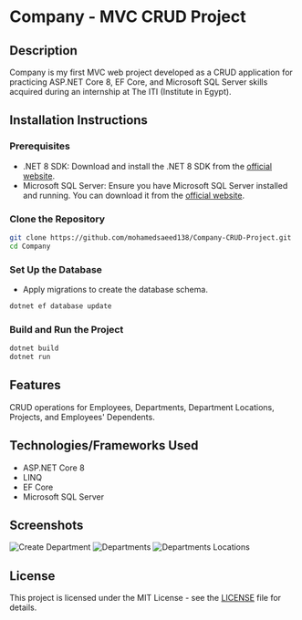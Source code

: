 # Company - MVC CRUD Project

## Description

Company is my first MVC web project developed as a CRUD application for practicing ASP.NET Core 8, EF Core, and Microsoft SQL Server skills acquired during an internship at The ITI (Institute in Egypt).

## Installation Instructions

### Prerequisites
- .NET 8 SDK: Download and install the .NET 8 SDK from the [official website](https://dotnet.microsoft.com/download).
- Microsoft SQL Server: Ensure you have Microsoft SQL Server installed and running. You can download it from the [official website](https://www.microsoft.com/en-us/sql-server/sql-server-downloads).

### Clone the Repository

```sh
git clone https://github.com/mohamedsaeed138/Company-CRUD-Project.git
cd Company
```

### Set Up the Database

- Apply migrations to create the database schema.  

```sh
dotnet ef database update
```

### Build and Run the Project

```sh
dotnet build
dotnet run
```

## Features

CRUD operations for Employees, Departments, Department Locations, Projects, and Employees' Dependents.

## Technologies/Frameworks Used

- ASP.NET Core 8
- LINQ
- EF Core
- Microsoft SQL Server

## Screenshots

![Create Department](https://github.com/mohamedsaeed138/Company-CRUD-Project/blob/master/Screenshots/Create%20Department.png?raw=true)
![Departments](https://github.com/mohamedsaeed138/Company-CRUD-Project/blob/master/Screenshots/Departmen.png?raw=true)
![Departments Locations](https://github.com/mohamedsaeed138/Company-CRUD-Project/blob/master/Screenshots/Departmens%20Locations.png?raw=true)

## License

This project is licensed under the MIT License - see the [LICENSE](https://github.com/mohamedsaeed138/Company-CRUD-Project/blob/master/LICENSE.txt) file for details.
